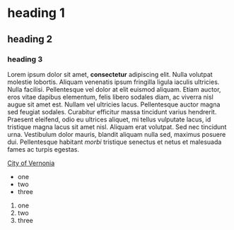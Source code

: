 # heading 1

## heading 2

### heading 3

Lorem ipsum dolor sit amet, **consectetur** adipiscing elit. Nulla volutpat molestie lobortis. Aliquam venenatis ipsum fringilla ligula iaculis ultricies. Nulla facilisi. Pellentesque vel dolor at elit euismod aliquam. Etiam auctor, eros vitae dapibus elementum, felis libero sodales diam, ac viverra nisl augue sit amet est. Nullam vel ultricies lacus. Pellentesque auctor magna sed feugiat sodales. Curabitur efficitur massa tincidunt varius hendrerit. Praesent eleifend, odio eu ultrices aliquet, mi tellus vulputate lacus, id tristique magna lacus sit amet nisl. Aliquam erat volutpat. Sed nec tincidunt urna. Vestibulum dolor mauris, blandit aliquam nulla sed, maximus posuere dui. Pellentesque habitant _morbi_ tristique senectus et netus et malesuada fames ac turpis egestas.

[City of Vernonia](https://www.vernonia-or.gov/)

* one
* two
* three

1. one
1. two
1. three
